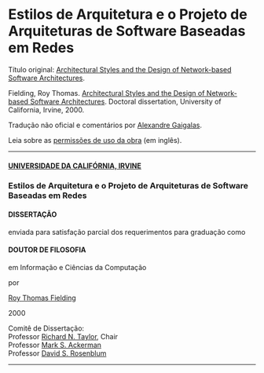 Estilos de Arquitetura e o Projeto de Arquiteturas de Software Baseadas em Redes
====================


Título original: [Architectural Styles and the Design of Network-based Software Architectures](https://www.ics.uci.edu/~fielding/pubs/dissertation/top.htm).

Fielding, Roy Thomas. [Architectural Styles and the Design of Network-based Software Architectures](https://www.ics.uci.edu/~fielding/pubs/dissertation/faq.htm). Doctoral dissertation, University of California, Irvine, 2000.

Tradução não oficial e comentários por [Alexandre Gaigalas](http://gaigalas.net). 

Leia sobre as [permissões de uso da obra](https://www.ics.uci.edu/~fielding/pubs/dissertation/faq.htm) (em inglês).

---

#### [UNIVERSIDADE DA CALIFÓRNIA, IRVINE](https://pt.wikipedia.org/wiki/Universidade_da_Calif%C3%B3rnia)
### Estilos de Arquitetura e o Projeto de Arquiteturas de Software Baseadas em Redes

#### DISSERTAÇÃO

enviada para satisfação parcial dos requerimentos para graduação como

#### DOUTOR DE FILOSOFIA

em Informação e Ciências da Computação

por

[Roy Thomas Fielding](https://www.ics.uci.edu/~fielding/)

2000


Comitê de Dissertação:<br>
Professor [Richard N. Taylor](http://www.ics.uci.edu/~taylor/), Chair<br>
Professor [Mark S. Ackerman](https://www.eecs.umich.edu/eecs/faculty/eecsfaculty.html?uniqname=ackerm)<br>
Professor [David S. Rosenblum](http://www.comp.nus.edu.sg/~david/)<br>

---
